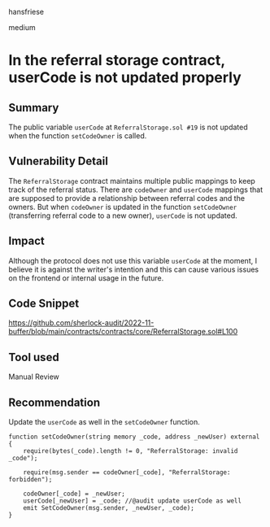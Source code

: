 hansfriese

medium

# In the referral storage contract, userCode is not updated properly

## Summary

The public variable `userCode` at `ReferralStorage.sol #19` is not updated when the function `setCodeOwner` is called.

## Vulnerability Detail

The `ReferralStorage` contract maintains multiple public mappings to keep track of the referral status.
There are `codeOwner` and `userCode` mappings that are supposed to provide a relationship between referral codes and the owners.
But when `codeOwner` is updated in the function `setCodeOwner` (transferring referral code to a new owner), `userCode` is not updated.

## Impact

Although the protocol does not use this variable `userCode` at the moment, I believe it is against the writer's intention and this can cause various issues on the frontend or internal usage in the future.

## Code Snippet

https://github.com/sherlock-audit/2022-11-buffer/blob/main/contracts/contracts/core/ReferralStorage.sol#L100

## Tool used

Manual Review

## Recommendation

Update the `userCode` as well in the `setCodeOwner` function.

```solidity
function setCodeOwner(string memory _code, address _newUser) external {
    require(bytes(_code).length != 0, "ReferralStorage: invalid _code");

    require(msg.sender == codeOwner[_code], "ReferralStorage: forbidden");

    codeOwner[_code] = _newUser;
    userCode[_newUser] = _code; //@audit update userCode as well
    emit SetCodeOwner(msg.sender, _newUser, _code);
}
```
